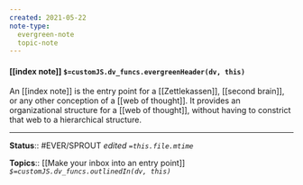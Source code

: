 ```yaml
---
created: 2021-05-22
note-type: 
  evergreen-note
  topic-note
---
```


#### [[index note]] `$=customJS.dv_funcs.evergreenHeader(dv, this)`

An [[index note]] is the entry point for a [[Zettlekassen]], [[second brain]], or any other conception of a [[web of thought]]. It provides an organizational structure for a [[web of thought]], without having to constrict that web to a hierarchical structure.


---

**Status**:: #EVER/SPROUT 
*edited `=this.file.mtime`*

**Topics**:: [[Make your inbox into an entry point]]
*`$=customJS.dv_funcs.outlinedIn(dv, this)`*

